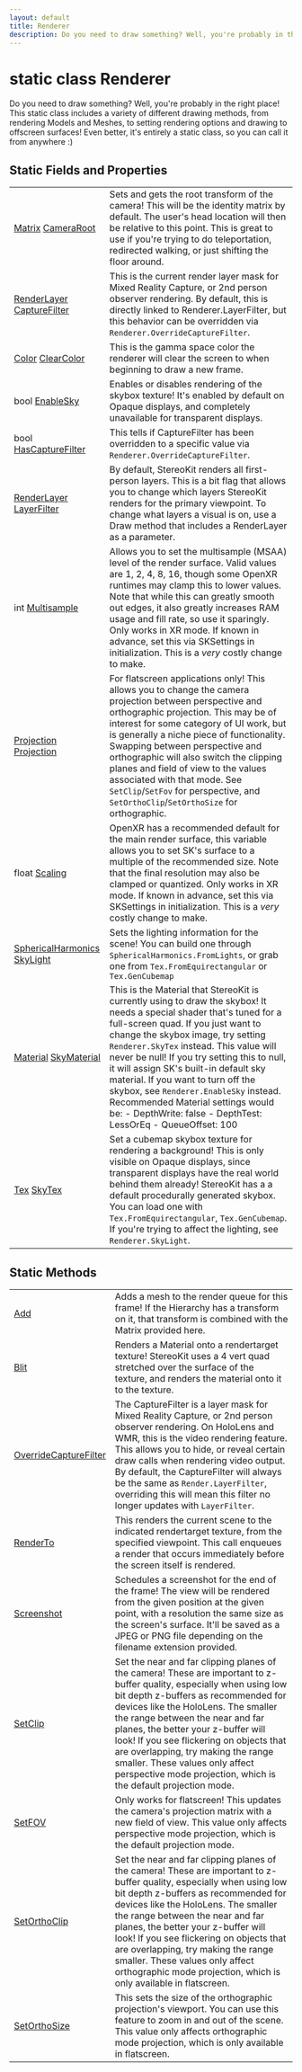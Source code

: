 ```yaml
---
layout: default
title: Renderer
description: Do you need to draw something? Well, you're probably in the right place! This static class includes a variety of different drawing methods, from rendering Models and Meshes, to setting rendering options and drawing to offscreen surfaces! Even better, it's entirely a static class, so you can call it from anywhere .)
---
```

# static class Renderer

Do you need to draw something? Well, you're probably in the right place!
This static class includes a variety of different drawing methods, from rendering
Models and Meshes, to setting rendering options and drawing to offscreen surfaces!
Even better, it's entirely a static class, so you can call it from anywhere :)

## Static Fields and Properties

|  |  |
|--|--|
|[Matrix]({{site.url}}/Pages/StereoKit/Matrix.html) [CameraRoot]({{site.url}}/Pages/StereoKit/Renderer/CameraRoot.html)|Sets and gets the root transform of the camera! This will be the identity matrix by default. The user's head  location will then be relative to this point. This is great to use if you're trying to do teleportation, redirected walking, or just shifting the floor around.|
|[RenderLayer]({{site.url}}/Pages/StereoKit/RenderLayer.html) [CaptureFilter]({{site.url}}/Pages/StereoKit/Renderer/CaptureFilter.html)|This is the current render layer mask for Mixed Reality Capture, or 2nd person observer rendering. By default, this is directly linked to Renderer.LayerFilter, but this behavior can be overridden via `Renderer.OverrideCaptureFilter`.|
|[Color]({{site.url}}/Pages/StereoKit/Color.html) [ClearColor]({{site.url}}/Pages/StereoKit/Renderer/ClearColor.html)|This is the gamma space color the renderer will clear the screen to when beginning to draw a new frame.|
|bool [EnableSky]({{site.url}}/Pages/StereoKit/Renderer/EnableSky.html)|Enables or disables rendering of the skybox texture! It's enabled by default on Opaque displays, and completely unavailable for transparent displays.|
|bool [HasCaptureFilter]({{site.url}}/Pages/StereoKit/Renderer/HasCaptureFilter.html)|This tells if CaptureFilter has been overridden to a specific value via `Renderer.OverrideCaptureFilter`.|
|[RenderLayer]({{site.url}}/Pages/StereoKit/RenderLayer.html) [LayerFilter]({{site.url}}/Pages/StereoKit/Renderer/LayerFilter.html)|By default, StereoKit renders all first-person layers. This is a bit flag that allows you to change which layers StereoKit renders for the primary viewpoint. To change what layers a visual is on, use a Draw method that includes a RenderLayer as a parameter.|
|int [Multisample]({{site.url}}/Pages/StereoKit/Renderer/Multisample.html)|Allows you to set the multisample (MSAA) level of the render surface. Valid values are 1, 2, 4, 8, 16, though some OpenXR runtimes may clamp this to lower values. Note that while this can greatly smooth out edges, it also greatly increases RAM usage and fill rate, so use it sparingly. Only works in XR mode. If known in advance, set this via SKSettings in initialization. This is a _very_ costly change to make.|
|[Projection]({{site.url}}/Pages/StereoKit/Projection.html) [Projection]({{site.url}}/Pages/StereoKit/Renderer/Projection.html)|For flatscreen applications only! This allows you to change the camera projection between perspective and orthographic projection. This may be of interest for some category of UI work, but is generally a niche piece of functionality.  Swapping between perspective and orthographic will also switch the clipping planes and field of view to the values associated with that mode. See `SetClip`/`SetFov` for perspective, and `SetOrthoClip`/`SetOrthoSize` for orthographic.|
|float [Scaling]({{site.url}}/Pages/StereoKit/Renderer/Scaling.html)|OpenXR has a recommended default for the main render surface, this variable allows you to set SK's surface to a multiple of the recommended size. Note that the final resolution may also be clamped or quantized. Only works in XR mode. If known in advance, set this via SKSettings in initialization. This is a _very_ costly change to make.|
|[SphericalHarmonics]({{site.url}}/Pages/StereoKit/SphericalHarmonics.html) [SkyLight]({{site.url}}/Pages/StereoKit/Renderer/SkyLight.html)|Sets the lighting information for the scene! You can build one through `SphericalHarmonics.FromLights`, or grab one from `Tex.FromEquirectangular` or `Tex.GenCubemap`|
|[Material]({{site.url}}/Pages/StereoKit/Material.html) [SkyMaterial]({{site.url}}/Pages/StereoKit/Renderer/SkyMaterial.html)|This is the Material that StereoKit is currently using to draw the skybox! It needs a special shader that's tuned for a full-screen quad. If you just want to change the skybox image, try setting `Renderer.SkyTex` instead.  This value will never be null! If you try setting this to null, it will assign SK's built-in default sky material. If you want to turn off the skybox, see `Renderer.EnableSky` instead.  Recommended Material settings would be: - DepthWrite: false - DepthTest: LessOrEq - QueueOffset: 100|
|[Tex]({{site.url}}/Pages/StereoKit/Tex.html) [SkyTex]({{site.url}}/Pages/StereoKit/Renderer/SkyTex.html)|Set a cubemap skybox texture for rendering a background! This is only visible on Opaque displays, since transparent displays have the real world behind them already! StereoKit has a a default procedurally generated skybox. You can load one with `Tex.FromEquirectangular`, `Tex.GenCubemap`. If you're trying to affect the lighting, see `Renderer.SkyLight`.|

## Static Methods

|  |  |
|--|--|
|[Add]({{site.url}}/Pages/StereoKit/Renderer/Add.html)|Adds a mesh to the render queue for this frame! If the Hierarchy has a transform on it, that transform is combined with the Matrix provided here.|
|[Blit]({{site.url}}/Pages/StereoKit/Renderer/Blit.html)|Renders a Material onto a rendertarget texture! StereoKit uses a 4 vert quad stretched over the surface of the texture, and renders the material onto it to the texture.|
|[OverrideCaptureFilter]({{site.url}}/Pages/StereoKit/Renderer/OverrideCaptureFilter.html)|The CaptureFilter is a layer mask for Mixed Reality Capture, or 2nd person observer rendering. On HoloLens and WMR, this is the video rendering feature. This allows you to hide, or reveal certain draw calls when rendering video output.  By default, the CaptureFilter will always be the same as `Render.LayerFilter`, overriding this will mean this filter no longer updates with `LayerFilter`.|
|[RenderTo]({{site.url}}/Pages/StereoKit/Renderer/RenderTo.html)|This renders the current scene to the indicated rendertarget texture, from the specified viewpoint. This call enqueues a render that occurs immediately before the screen itself is rendered.|
|[Screenshot]({{site.url}}/Pages/StereoKit/Renderer/Screenshot.html)|Schedules a screenshot for the end of the frame! The view will be rendered from the given position at the given point, with a resolution the same size as the screen's surface. It'll be saved as a JPEG or PNG file depending on the filename extension provided.|
|[SetClip]({{site.url}}/Pages/StereoKit/Renderer/SetClip.html)|Set the near and far clipping planes of the camera! These are important to z-buffer quality, especially when using low bit depth z-buffers as recommended for devices like the HoloLens. The smaller the range between the near and far planes, the better your z-buffer will look! If you see flickering on objects that are overlapping, try making the range smaller.  These values only affect perspective mode projection, which is the default projection mode.|
|[SetFOV]({{site.url}}/Pages/StereoKit/Renderer/SetFOV.html)|Only works for flatscreen! This updates the camera's projection matrix with a new field of view.  This value only affects perspective mode projection, which is the default projection mode.|
|[SetOrthoClip]({{site.url}}/Pages/StereoKit/Renderer/SetOrthoClip.html)|Set the near and far clipping planes of the camera! These are important to z-buffer quality, especially when using low bit depth z-buffers as recommended for devices like the HoloLens. The smaller the range between the near and far planes, the better your z-buffer will look! If you see flickering on objects that are overlapping, try making the range smaller.  These values only affect orthographic mode projection, which is only available in flatscreen.|
|[SetOrthoSize]({{site.url}}/Pages/StereoKit/Renderer/SetOrthoSize.html)|This sets the size of the orthographic projection's viewport. You can use this feature to zoom in and out of the scene.  This value only affects orthographic mode projection, which is only available in flatscreen.|
